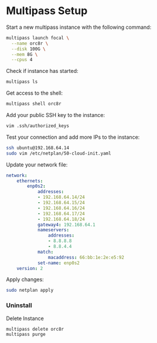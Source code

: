 # Multipass Setup

Start a new multipass instance with the following command:
```bash
multipass launch focal \
  --name orc8r \
  --disk 100G \
  --mem 8G \
  --cpus 4
```

Check if instance has started:
```bash
multipass ls
```

Get access to the shell:
```bash
multipass shell orc8r
```

Add your public SSH key to the instance:
```bash
vim .ssh/authorized_keys
```

Test your connection and add more IPs to the instance:
```bash
ssh ubuntu@192.168.64.14
sudo vim /etc/netplan/50-cloud-init.yaml
```

Update your network file:
```yaml
network:
    ethernets:
        enp0s2:
            addresses:
            - 192.168.64.14/24
            - 192.168.64.15/24
            - 192.168.64.16/24
            - 192.168.64.17/24
            - 192.168.64.18/24
            gateway4: 192.168.64.1
            nameservers:
                addresses:
                - 8.8.8.8
                - 8.8.4.4
            match:
                macaddress: 66:bb:1e:2e:e5:92
            set-name: enp0s2
    version: 2
```

Apply changes:
```bash
sudo netplan apply
```

### Uninstall

Delete Instance
```bash
multipass delete orc8r
multipass purge
```
